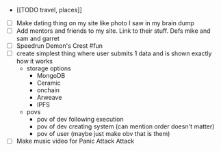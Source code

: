   * [[TODO travel, places]]
  * [ ] Make dating thing on my site like photo I saw in my brain dump
  * [ ] Add mentors and friends to my site. Link to their stuff. Defs mike and sam and garret
  * [ ] Speedrun Demon's Crest #fun
  * [ ] create simplest thing where user submits 1 data and is shown exactly how it works
    * storage options
      * MongoDB
      * Ceramic
      * onchain
      * Arweave
      * IPFS
    * povs
      * pov of dev following execution
      * pov of dev creating system (can mention order doesn't matter)
      * pov of user (maybe just make obv that is them)
  * [ ] Make music video for Panic Attack Attack
